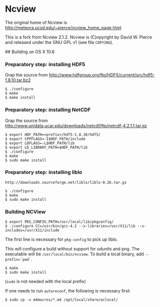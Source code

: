 # Ncview

The original home of Ncview is http://meteora.ucsd.edu/~pierce/ncview_home_page.html

This is a fork from Ncview 2.1.2. Ncview is (C)opyright by David W. Pierce and released under the GNU GPL v1 (see file `COPYING`).

## Building on OS X 10.6

### Preparatory step: installing HDF5

Grap the source from http://www.hdfgroup.org/ftp/HDF5/current/src/hdf5-1.8.10.tar.bz2

    $ ./configure
    $ make
    $ make install

### Preparatory step: installing NetCDF

Grap the source from http://www.unidata.ucar.edu/downloads/netcdf/ftp/netcdf-4.2.1.1.tar.gz

    $ export HDF_PATH=<prefix>/hdf5-1.8.10/hdf5/
    $ export CPPFLAGS=-I$HDF_PATH/include
    $ export LDFLAGS=-L$HDF_PATH/lib
    $ export LD_LIBRARY_PATH=$HDF_PATH/lib
    $ ./configure
    $ make
    $ sudo make install

### Preparatory step: installing liblo

    http://downloads.sourceforge.net/liblo/liblo-0.26.tar.gz
    
    $ ./configure
    $ make
    $ sudo make install

### Building NCView

    $ export PKG_CONFIG_PATH=/usr/local/lib/pkgconfig/
    $ ./configure CC=/usr/bin/gcc-4.2 --x-libraries=/usr/X11/lib --x-includes=/usr/X11/include

The first line is necessary for `pkg-config` to pick up liblo.

This will configure a build without support for udunits and png. The executable will be `/usr/local/bin/ncview`. To build a local binary, add `` --prefix=`pwd` ``.

    $ make
    $ sudo make install

(`sudo` is not needed with the local prefix)

If one needs to run `autoreconf`, the following is necessary first:

    $ sudo cp -v m4macros/*.m4 /opt/local/share/aclocal/
